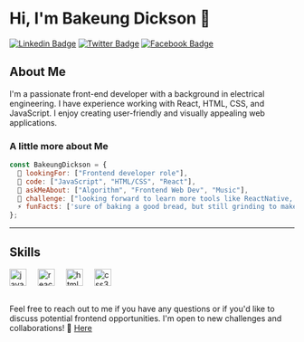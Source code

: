 # Hi, I'm Bakeung Dickson 👋

[![Linkedin Badge](https://img.shields.io/badge/LinkedIn-0077B5?style=for-the-badge&logo=linkedin&logoColor=white)](https://www.linkedin.com/in/bakeung-dickson) 
[![Twitter Badge](https://img.shields.io/badge/Twitter-1DA1F2?style=for-the-badge&logo=twitter&logoColor=white)](https://twitter.com/pierodics) 
[![Facebook Badge](https://img.shields.io/badge/Facebook-1877F2?style=for-the-badge&logo=facebook&logoColor=white)](https://web.facebook.com/bakeungdickson)

##

## About Me
I'm a passionate front-end developer with a background in electrical engineering. I have experience working with React, HTML, CSS, and JavaScript. I enjoy creating user-friendly and visually appealing web applications.

### A little more about Me

```javascript
const BakeungDickson = {
  📢 lookingFor: ["Frontend developer role"],
  🔭 code: ["JavaScript", "HTML/CSS", "React"],
  💬 askMeAbout: ["Algorithm", "Frontend Web Dev", "Music"],
  🌱 challenge: ["looking forward to learn more tools like ReactNative, Backend Web Dev ..."],
  ⚡ funFacts: ['sure of baking a good bread, but still grinding to make sure the bread is industry standard']
};
```
---

## Skills

<div align="left">
  <img src="https://cdn.jsdelivr.net/gh/devicons/devicon/icons/javascript/javascript-original.svg" height="30" alt="javascript logo"  />
  <img width="12" />
  <img src="https://cdn.jsdelivr.net/gh/devicons/devicon/icons/react/react-original.svg" height="30" alt="react logo"  />
  <img width="12" />
  <img src="https://cdn.jsdelivr.net/gh/devicons/devicon/icons/html5/html5-original.svg" height="30" alt="html5 logo"  />
  <img width="12" />
  <img src="https://cdn.jsdelivr.net/gh/devicons/devicon/icons/css3/css3-original.svg" height="30" alt="css3 logo"  />
</div>

##

Feel free to reach out to me if you have any questions or if you'd like to discuss potential frontend opportunities. I'm open to new challenges and collaborations!
💬 [Here]([https://github.com/BlaizDickson/BlaizDickson/issues)
